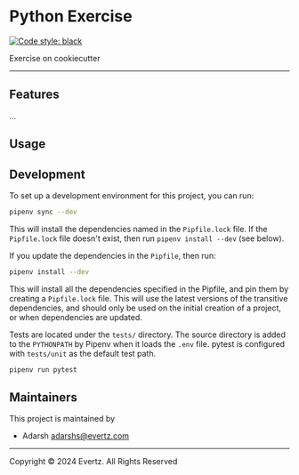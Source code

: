 # Python Exercise

[![Code style: black](https://img.shields.io/badge/code%20style-black-000000.svg)](https://github.com/ambv/black)

Exercise on cookiecutter

---

## Features

...

## Usage

## Development

To set up a development environment for this project, you can run:

```bash
pipenv sync --dev
```

This will install the dependencies named in the `Pipfile.lock` file. If the
`Pipfile.lock` file doesn't exist, then run `pipenv install --dev` (see below).

If you update the dependencies in the `Pipfile`, then run:

```bash
pipenv install --dev
```

This will install all the dependencies specified in the Pipfile, and pin them by
creating a `Pipfile.lock` file. This will use the latest versions of the
transitive dependencies, and should only be used on the initial creation of a
project, or when dependencies are updated.

Tests are located under the `tests/` directory. The source directory is added to
the `PYTHONPATH` by Pipenv when it loads the `.env` file. pytest is configured
with `tests/unit` as the default test path.

```sh
pipenv run pytest
```

## Maintainers

This project is maintained by

-   Adarsh adarshs@evertz.com

---

Copyright © 2024 Evertz. All Rights Reserved
